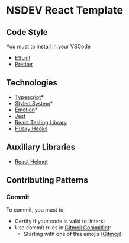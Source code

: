 # NSDEV React Template

## Code Style

You must to install in your VSCode

- [ESLint](https://marketplace.visualstudio.com/items?itemName=dbaeumer.vscode-eslint)
- [Prettier](https://marketplace.visualstudio.com/items?itemName=esbenp.prettier-vscode)

## Technologies

- [Typescript](https://typescriptlang.org)\*
- [Styled System](https://styled-system.com)\*
- [Emotion](https://emotion.sh/docs/introduction)\*
- [Jest](https://jestjs.io)
- [React Testing Library](https://testing-library.com)
- [Husky Hooks](https://github.com/typicode/husky#readme)

## Auxiliary Libraries

- [React Helmet](https://www.npmjs.com/package/react-helmet)

## Contributing Patterns

### Commit

To commit, you must to:

- Certify if your code is valid to linters;
- Use commit rules in [Gitmoji Commitlint](https://github.com/arvinxx/gitmoji-commit-workflow/tree/master/packages/commitlint-config#readme):
  - Starting with one of this emojis ([Gitmoji](https://gitmoji.dev));

